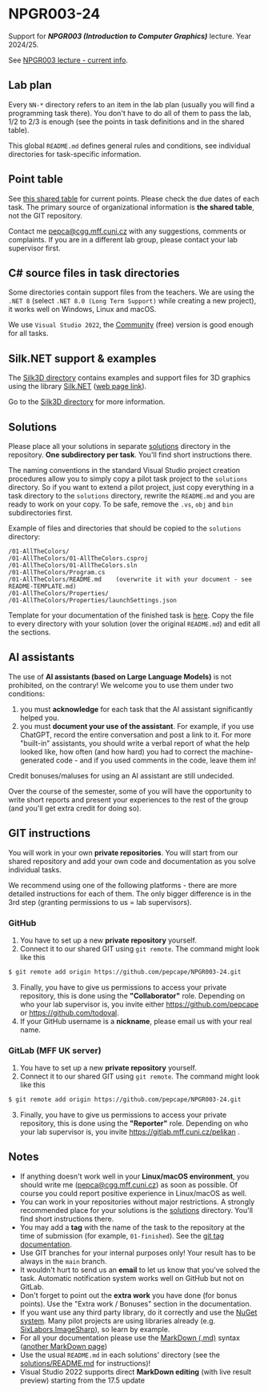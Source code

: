 # NPGR003-24
Support for ***NPGR003 (Introduction to Computer Graphics)*** lecture.
Year 2024/25.

See [NPGR003 lecture - current info](https://cgg.mff.cuni.cz/~pepca/lectures/npgr003.current.cz.php).

## Lab plan
Every `NN-*` directory refers to an item in the lab plan
(usually you will find a programming task there). You don't have
to do all of them to pass the lab, 1/2 to 2/3 is enough (see the
points in task definitions and in the shared table).

This global `README.md` defines general rules and conditions,
see individual directories for task-specific information.

## Point table
See [this shared table](https://docs.google.com/spreadsheets/d/11OnE4a-b27eOJ00pfbsYOk7uSdr0hzKrELs_vFG3a_Q/edit?usp=sharing)
for current points. Please check the due dates of each task.
The primary source of organizational information is **the shared table**, not
the GIT repository.

Contact me <pepca@cgg.mff.cuni.cz> with any suggestions, comments or
complaints. If you are in a different lab group, please contact your
lab supervisor first.

## C# source files in task directories
Some directories contain support files from the teachers. We are using the `.NET 8`
(select `.NET 8.0 (Long Term Support)` while creating a new project),
it works well on Windows, Linux and macOS.

We use `Visual Studio 2022`, the [Community](https://visualstudio.microsoft.com/vs/community/)
(free) version is good enough for all tasks.

## Silk.NET support & examples
The [Silk3D directory](Silk3D/README.md) contains examples and support files for
3D graphics using the library [Silk.NET](https://github.com/dotnet/Silk.NET/tree/main)
([web page link](https://dotnet.github.io/Silk.NET/)).

Go to the [Silk3D directory](Silk3D/README.md) for more information.

## Solutions
Please place all your solutions in separate [solutions](solutions/README.md)
directory in the repository. **One subdirectory per task**.
You'll find short instructions there.

The naming conventions in the standard Visual Studio project creation procedures
allow you to simply copy a pilot task project to the `solutions` directory.
So if you want to extend a pilot project, just copy everything in a task directory
to the `solutions` directory, rewrite the `README.md` and you are ready
to work on your copy. To be safe, remove the `.vs`,
`obj` and `bin` subdirectories first.

Example of files and directories that should be copied to the `solutions` directory:
```
/01-AllTheColors/
/01-AllTheColors/01-AllTheColors.csproj
/01-AllTheColors/01-AllTheColors.sln
/01-AllTheColors/Program.cs
/01-AllTheColors/README.md    (overwrite it with your document - see README-TEMPLATE.md)
/01-AllTheColors/Properties/
/01-AllTheColors/Properties/launchSettings.json
```

Template for your documentation of the finished task is [here](solutions/README-TEMPLATE.md). Copy
the file to every directory with your solution (over the original `README.md`) and
edit all the sections.

## AI assistants
The use of **AI assistants (based on Large Language Models)** is not prohibited,
on the contrary! We welcome you to use them under two conditions:
1. you must **acknowledge** for each task that the AI assistant significantly
   helped you.
2. you must **document your use of the assistant**. For example, if you use
   ChatGPT, record the entire conversation and post a link to it.
   For more "built-in" assistants, you should write a verbal report of
   what the help looked like, how often (and how hard) you had to
   correct the machine-generated code - and if you used comments in
   the code, leave them in!

Credit bonuses/maluses for using an AI assistant are still undecided.

Over the course of the semester, some of you will have the opportunity
to write short reports and present your experiences to the rest of the
group (and you'll get extra credit for doing so).

## GIT instructions
You will work in your own **private repositories**.
You will start from our shared repository and add your own code and
documentation as you solve individual tasks.

We recommend using one of the following platforms - there are more
detailed instructions for each of them. The only bigger difference
is in the 3rd step (granting permissions to us = lab supervisors).

### GitHub
1. You have to set up a new **private repository** yourself.
2. Connect it to
our shared GIT using `git remote`. The command might look like this
```bash
$ git remote add origin https://github.com/pepcape/NPGR003-24.git
```
3. Finally, you have to give us permissions to access your private
repository, this is done using the **"Collaborator"** role.
Depending on who your lab supervisor is, you invite either
https://github.com/pepcape or
https://github.com/todoval.
4. If your GitHub username is a **nickname**, please email us with your
real name.

### GitLab (MFF UK server)
1. You have to set up a new **private repository** yourself.
2. Connect it to
our shared GIT using `git remote`. The command might look like this
```bash
$ git remote add origin https://github.com/pepcape/NPGR003-24.git
```
3. Finally, you have to give us permissions to access your private
repository, this is done using the **"Reporter"** role.
Depending on who your lab supervisor is, you invite <!-- either -->
https://gitlab.mff.cuni.cz/pelikan <!-- or https://gitlab.mff.cuni.cz/isert -->.

## Notes
* If anything doesn't work well in your **Linux/macOS environment**,
  you should write me (<pepca@cgg.mff.cuni.cz>) as soon as possible.
  Of course you could report positive experience in Linux/macOS as well.
* You can work in your repositories without major restrictions.
  A strongly recommended place for your solutions is the [solutions](solutions/README.md)
  directory. You'll find short instructions there.
* You may add a **tag** with the name of the task to the repository
  at the time of submission (for example, `01-finished`).
  See the [git tag documentation](https://git-scm.com/book/en/v2/Git-Basics-Tagging).
* Use GIT branches for your internal purposes only! Your result has to be always
  in the `main` branch.
* It wouldn't hurt to send us an **email** to let us know that you've solved the task.
  Automatic notification system works well on GitHub but not on GitLab.
* Don't forget to point out the **extra work** you have done (for bonus points).
  Use the "Extra work / Bonuses" section in the documentation.
* If you want use any third party library, do it correctly and use the
  [NuGet system](https://www.nuget.org/). Many pilot projects are
  using libraries already (e.g. [SixLabors.ImageSharp](https://www.nuget.org/packages/SixLabors.ImageSharp)),
  so learn by example.
* For all your documentation please
  use the [MarkDown (.md)](https://docs.github.com/en/get-started/writing-on-github/getting-started-with-writing-and-formatting-on-github/basic-writing-and-formatting-syntax)
  syntax ([another MarkDown page](https://www.markdownguide.org/basic-syntax/))
* Use the usual `README.md` in each solutions' directory (see the
  [solutions/README.md](solutions/README.md) for instructions)!
* Visual Studio 2022 supports direct **MarkDown editing** (with live
  result preview) starting from the 17.5 update
